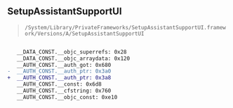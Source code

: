 ## SetupAssistantSupportUI

> `/System/Library/PrivateFrameworks/SetupAssistantSupportUI.framework/Versions/A/SetupAssistantSupportUI`

```diff

   __DATA_CONST.__objc_superrefs: 0x28
   __DATA_CONST.__objc_arraydata: 0x120
   __AUTH_CONST.__auth_got: 0x680
-  __AUTH_CONST.__auth_ptr: 0x3a0
+  __AUTH_CONST.__auth_ptr: 0x3a8
   __AUTH_CONST.__const: 0x6d8
   __AUTH_CONST.__cfstring: 0x760
   __AUTH_CONST.__objc_const: 0xe10

```
